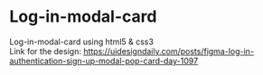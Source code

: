 # Log-in-modal-card
Log-in-modal-card using html5 &amp; css3  
Link for the design: https://uidesigndaily.com/posts/figma-log-in-authentication-sign-up-modal-pop-card-day-1097

    
